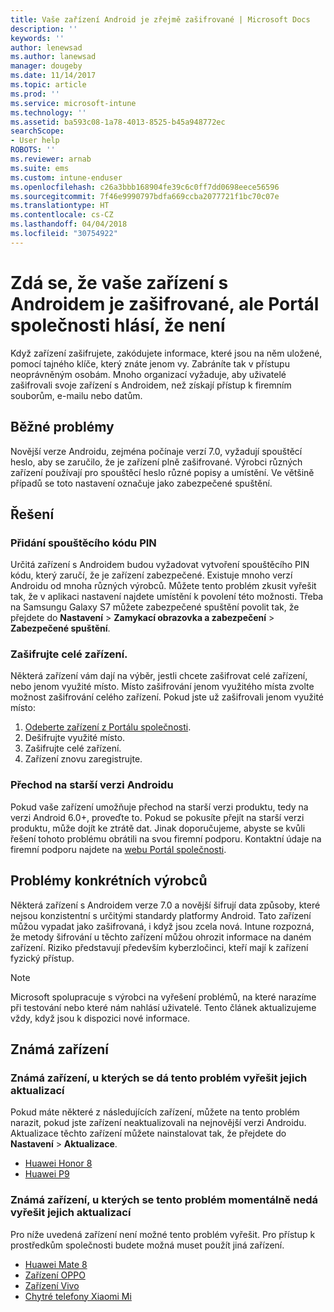 ```yaml
---
title: Vaše zařízení Android je zřejmě zašifrované | Microsoft Docs
description: ''
keywords: ''
author: lenewsad
ms.author: lanewsad
manager: dougeby
ms.date: 11/14/2017
ms.topic: article
ms.prod: ''
ms.service: microsoft-intune
ms.technology: ''
ms.assetid: ba593c08-1a78-4013-8525-b45a948772ec
searchScope:
- User help
ROBOTS: ''
ms.reviewer: arnab
ms.suite: ems
ms.custom: intune-enduser
ms.openlocfilehash: c26a3bbb168904fe39c6c0ff7dd0698eece56596
ms.sourcegitcommit: 7f46e9990797bdfa669ccba2077721f1bc70c07e
ms.translationtype: HT
ms.contentlocale: cs-CZ
ms.lasthandoff: 04/04/2018
ms.locfileid: "30754922"
---
```

# <a name="your-android-device-seems-to-be-encrypted-but-company-portal-says-otherwise"></a>Zdá se, že vaše zařízení s Androidem je zašifrované, ale Portál společnosti hlásí, že není

Když zařízení zašifrujete, zakódujete informace, které jsou na něm uložené, pomocí tajného klíče, který znáte jenom vy. Zabráníte tak v přístupu neoprávněným osobám. Mnoho organizací vyžaduje, aby uživatelé zašifrovali svoje zařízení s Androidem, než získají přístup k firemním souborům, e-mailu nebo datům.

## <a name="common-issues"></a>Běžné problémy

Novější verze Androidu, zejména počínaje verzí 7.0, vyžadují spouštěcí heslo, aby se zaručilo, že je zařízení plně zašifrované. Výrobci různých zařízení používají pro spouštěcí heslo různé popisy a umístění. Ve většině případů se toto nastavení označuje jako zabezpečené spuštění. 

## <a name="solutions"></a>Řešení

### <a name="add-a-startup-pin"></a>Přidání spouštěcího kódu PIN

Určitá zařízení s Androidem budou vyžadovat vytvoření spouštěcího PIN kódu, který zaručí, že je zařízení zabezpečené. Existuje mnoho verzí Androidu od mnoha různých výrobců. Můžete tento problém zkusit vyřešit tak, že v aplikaci nastavení najdete umístění k povolení této možnosti. Třeba na Samsungu Galaxy S7 můžete zabezpečené spuštění povolit tak, že přejdete do **Nastavení** > **Zamykací obrazovka a zabezpečení** > **Zabezpečené spuštění**.  

### <a name="encrypt-the-entire-device"></a>Zašifrujte celé zařízení.

Některá zařízení vám dají na výběr, jestli chcete zašifrovat celé zařízení, nebo jenom využité místo. Místo zašifrování jenom využitého místa zvolte možnost zašifrování celého zařízení. Pokud jste už zašifrovali jenom využité místo:

1. [Odeberte zařízení z Portálu společnosti](unenroll-your-device-from-intune-android.md).
2. Dešifrujte využité místo.
3. Zašifrujte celé zařízení.
4. Zařízení znovu zaregistrujte.

### <a name="downgrade-your-version-of-android"></a>Přechod na starší verzi Androidu

Pokud vaše zařízení umožňuje přechod na starší verzi produktu, tedy na verzi Android 6.0+, proveďte to. Pokud se pokusíte přejít na starší verzi produktu, může dojít ke ztrátě dat. Jinak doporučujeme, abyste se kvůli řešení tohoto problému obrátili na svou firemní podporu. Kontaktní údaje na firemní podporu najdete na [webu Portál společnosti](https://portal.manage.microsoft.com#HelpDeskDialog).

## <a name="specific-manufacturer-issues"></a>Problémy konkrétních výrobců

Některá zařízení s Androidem verze 7.0 a novější šifrují data způsoby, které nejsou konzistentní s určitými standardy platformy Android. Tato zařízení můžou vypadat jako zašifrovaná, i když jsou zcela nová. Intune rozpozná, že metody šifrování u těchto zařízení můžou ohrozit informace na daném zařízení. Riziko představují především kyberzločinci, kteří mají k zařízení fyzický přístup.

> [!Note]
> Microsoft spolupracuje s výrobci na vyřešení problémů, na které narazíme při testování nebo které nám nahlásí uživatelé. Tento článek aktualizujeme vždy, když jsou k dispozici nové informace. 

## <a name="known-devices"></a>Známá zařízení

### <a name="known-devices-that-can-be-updated-to-fix-this-issue"></a>Známá zařízení, u kterých se dá tento problém vyřešit jejich aktualizací

Pokud máte některé z následujících zařízení, můžete na tento problém narazit, pokud jste zařízení neaktualizovali na nejnovější verzi Androidu. Aktualizace těchto zařízení můžete nainstalovat tak, že přejdete do **Nastavení** > **Aktualizace**. 

- [Huawei Honor 8](https://consumer.huawei.com/us/support/phones/honor-8/)
- [Huawei P9](http://consumer.huawei.com/en/phones/p9/)

### <a name="known-devices-that-currently-cannot-be-updated-to-fix-this-issue"></a>Známá zařízení, u kterých se tento problém momentálně nedá vyřešit jejich aktualizací

Pro níže uvedená zařízení není možné tento problém vyřešit. Pro přístup k prostředkům společnosti budete možná muset použít jiná zařízení. 

- [Huawei Mate 8](https://consumer.huawei.com/en/mobile-phones/mate8/index.htm)
- [Zařízení OPPO](http://www.oppo.com/en/smartphones)
- [Zařízení Vivo](https://www.vivo.co.in)
- [Chytré telefony Xiaomi Mi](https://xiaomi-mi.com/mi-smartphones/)
